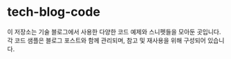 # tech-blog-code
이 저장소는 기술 블로그에서 사용한 다양한 코드 예제와 스니펫들을 모아둔 곳입니다. 각 코드 샘플은 블로그 포스트와 함께 관리되며, 참고 및 재사용을 위해 구성되어 있습니다.
